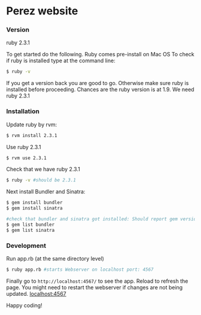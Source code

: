 # Perez website

### Version
ruby 2.3.1

To get started do the following. Ruby comes pre-install on Mac OS
To check if ruby is installed type at the command line:

```sh
$ ruby -v
```
If you get a version back you are good to go. Otherwise make sure ruby is installed before proceeding. Chances are the ruby version is at 1.9. We need ruby 2.3.1

### Installation
Update ruby by rvm: 
```sh
$ rvm install 2.3.1
```

Use ruby 2.3.1
```sh
$ rvm use 2.3.1
```
Check that we have ruby 2.3.1

```sh
$ ruby -v #should be 2.3.1
```

Next install Bundler and Sinatra:
```sh
$ gem install bundler
$ gem install sinatra

#check that bundler and sinatra got installed: Should report gem version
$ gem list bundler
$ gem list sinatra 
```

### Development
Run app.rb (at the same directory level) 
```sh
$ ruby app.rb #starts Webserver on localhost port: 4567 
```

Finally go to ```http://localhost:4567/``` to see the app. Reload to refresh the page. You might need to restart the webserver if changes are not being updated. 
[localhost:4567](http://localhost:4567/)

Happy coding!

